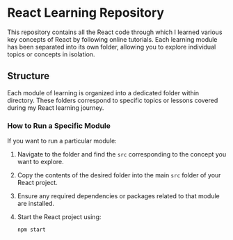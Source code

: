 # React Learning Repository

This repository contains all the React code through which I learned various key concepts of React by following online tutorials. Each learning module has been separated into its own folder, allowing you to explore individual topics or concepts in isolation.

## Structure

Each module of learning is organized into a dedicated folder within directory. These folders correspond to specific topics or lessons covered during my React learning journey. 

### How to Run a Specific Module

If you want to run a particular module:

1. Navigate to the folder and find the `src` corresponding to the concept you want to explore.
2. Copy the contents of the desired folder into the main `src` folder of your React project.
3. Ensure any required dependencies or packages related to that module are installed.
4. Start the React project using:

   ```bash
   npm start
